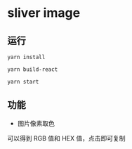 # sliver image

## 运行

```Shell
yarn install

yarn build-react

yarn start
```

## 功能

- 图片像素取色

可以得到 RGB 值和 HEX 值，点击即可复制
